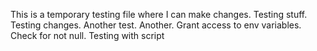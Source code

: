 This is a temporary testing file where I can make changes.
Testing stuff.
Testing changes. 
Another test.
Another.
Grant access to env variables.
Check for not null.
Testing with script